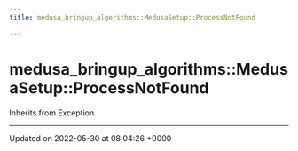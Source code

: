 ```yaml
---
title: medusa_bringup_algorithms::MedusaSetup::ProcessNotFound

---
```


# medusa_bringup_algorithms::MedusaSetup::ProcessNotFound





Inherits from Exception

-------------------------------

Updated on 2022-05-30 at 08:04:26 +0000